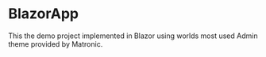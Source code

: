# BlazorApp
This the demo project implemented in Blazor using worlds most used Admin theme provided by Matronic. 
